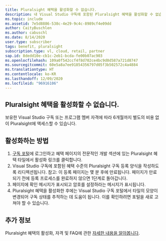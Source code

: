 ```yaml
---
title: Pluralsight 혜택을 활성화할 수 없습니다.
description: 내 Visual Studio 구독에 포함된 Pluralsight 혜택을 활성화할 수 없습니다.
ms.topic: include
ms.assetid: 7e5d8886-538c-4e29-9c4c-8989cf4e09dd
author: CaityBuschlen
ms.author: cabuschl
ms.date: 8/14/2020
user.type: subscriber
tags: benefit, pluralsight
subscription.type: vl, cloud, retail, partner
sap.id: 8dedd10e-cb1c-2eb1-bcda-fe00b07ac903
ms.openlocfilehash: 109a0f542ccf4f8d702ce4bc9d0d587a721d8747
ms.sourcegitcommit: 60e5a8a7ee91854356797d05f3b502572c4a4884
ms.translationtype: HT
ms.contentlocale: ko-KR
ms.lasthandoff: 12/09/2020
ms.locfileid: "96916106"
---
```

## <a name="im-unable-to-activate-my-pluralsight-benefit"></a>Pluralsight 혜택을 활성화할 수 없습니다.

보유한 Visual Studio 구독 또는 프로그램 멤버 자격에 따라 6개월까지 별도의 비용 없이 Pluralsight에 액세스할 수 있습니다.  

## <a name="how-to-activate"></a>활성화하는 방법 
1. [구독 포털](https://my.visualstudio.com/benefits)에 로그인하고 혜택 페이지의 전문적인 개발 섹션에 있는 Pluralsight 혜택 타일에서 활성화 링크를 클릭합니다. 
1. Visual Studio 구독에 포함된 혜택 수준의 Pluralsight 구독 등록 양식을 작성하도록 리디렉션됩니다. 참고: 이 등록 페이지는 몇 분 후에 만료됩니다. 페이지가 만료되기 전에 등록 프로세스를 완료하지 않으면 1단계로 돌아갑니다. 
1. 페이지에 확인 메시지가 표시되고 암호를 설정하라는 메시지가 표시됩니다. 
1. Pluralsight 혜택을 활성화한 후에는 Visual Studio 구독 포털에서 타일의 모양이 변경되어 구독 상태를 추적하는 데 도움이 됩니다. 이를 확인하려면 포털을 새로 고쳐야 할 수 있습니다. 

## <a name="more-information"></a>추가 정보 
Pluralsight 혜택의 활성화, 자격 및 FAQ에 관한 [자세한 내용을 알아봅니다](https://docs.microsoft.com/visualstudio/subscriptions/vs-pluralsight).  